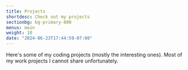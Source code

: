 ```yaml
---
title: Projects
shortdesc: Check out my projects
sectionbg: bg-primary-800
menus: main
weight: 10
date: "2024-06-23T17:44:59-07:00"
---
```


Here's some of my coding projects (mostly the interesting ones). Most of my work projects I cannot share unfortunately.

